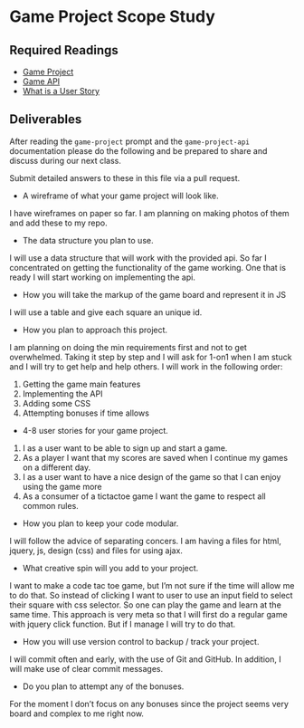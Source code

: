 # Game Project Scope Study

## Required Readings

-   [Game Project](https://github.com/ga-wdi-boston/game-project)
-   [Game API](https://github.com/ga-wdi-boston/game-project-api)
-   [What is a User Story](http://searchsoftwarequality.techtarget.com/definition/user-story)

## Deliverables

After reading the `game-project` prompt and the `game-project-api` documentation
please do the following and be prepared to share and discuss during our next
class.

Submit detailed answers to these in this file via a pull request.

-   A wireframe of what your game project will look like.

I have wireframes on paper so far. I am planning on making photos of them and add these to my repo.

-   The data structure you plan to use.

I will use a data structure that will work with the provided api. So far I concentrated on getting the functionality of the game working. One that is ready I will start working on implementing the api.

-   How you will take the markup of the game board and represent it in JS

I will use a table and give each square an unique id.

-   How you plan to approach this project.

I am planning on doing the min requirements first and not to get overwhelmed. Taking it step by step and I will ask for 1-on1 when I am stuck and I will try to get help and help others. I will work in the following order:

1.	Getting the game main features
2.	Implementing the API
3.	Adding some CSS
4.	Attempting bonuses if time allows

-   4-8 user stories for your game project.

1.	I as a user want to be able to sign up and start a game.
2.	As a player I want that my scores are saved when I continue my games on a different day.
3.	I as a user want to have a nice design of the game so that I can enjoy using the game more
4.	As a consumer of a tictactoe game I want the game to respect all common rules.

-   How you plan to keep your code modular.

I will follow the advice of separating concers. I am having a files for html, jquery, js, design (css) and files for using ajax.

-   What creative spin will you add to your project.

I want to make a code tac toe game, but I’m not sure if the time will allow me to do that. So instead of clicking I want to user to use an input field to select their square with css selector. So one can play the game and learn at the same time. This approach is very meta so that I will first do a regular game with jquery click function. But if I manage I will try to do that.

-   How you will use version control to backup / track your project.

I will commit often and early, with the use of Git and GitHub. In addition, I will make use of clear commit messages.

-   Do you plan to attempt any of the bonuses.

For the moment I don’t focus on any bonuses since the project seems very board and complex to me right now.
